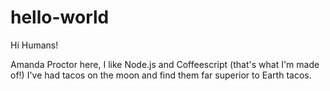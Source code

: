 # hello-world

Hi Humans!

Amanda Proctor here, I like Node.js and Coffeescript (that's what I'm made of!)
I've had tacos on the moon and find them far superior to Earth tacos.
